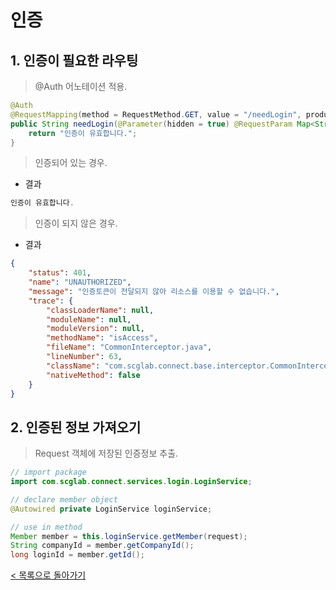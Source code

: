# 인증

## 1. 인증이 필요한 라우팅
> @Auth 어노테이션 적용.
```java
@Auth
@RequestMapping(method = RequestMethod.GET, value = "/needLogin", produces = MediaType.APPLICATION_JSON_VALUE)
public String needLogin(@Parameter(hidden = true) @RequestParam Map<String, Object> params) throws Exception {
    return "인증이 유효합니다."; 
}
```

> 인증되어 있는 경우.
- 결과
```java
인증이 유효합니다.
```

> 인증이 되지 않은 경우.
- 결과
```json
{
    "status": 401,
    "name": "UNAUTHORIZED",
    "message": "인증토큰이 전달되지 않아 리소스를 이용할 수 없습니다.",
    "trace": {
        "classLoaderName": null,
        "moduleName": null,
        "moduleVersion": null,
        "methodName": "isAccess",
        "fileName": "CommonInterceptor.java",
        "lineNumber": 63,
        "className": "com.scglab.connect.base.interceptor.CommonInterceptor",
        "nativeMethod": false
    }
}
```

## 2. 인증된 정보 가져오기
> Request 객체에 저장된 인증정보 추출.
```java
// import package
import com.scglab.connect.services.login.LoginService;

// declare member object
@Autowired private LoginService loginService;

// use in method
Member member = this.loginService.getMember(request);
String companyId = member.getCompanyId();
long loginId = member.getId();

```
[< 목록으로 돌아가기](manual.md)